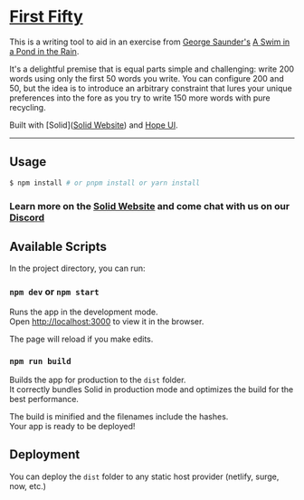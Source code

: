 # [First Fifty](https://first-fifty.vercel.app/)

This is a writing tool to aid in an exercise from [George Saunder's](https://georgesaundersbooks.com/) [A Swim in a Pond in the Rain](https://www.penguinrandomhouse.com/books/609280/a-swim-in-a-pond-in-the-rain-by-george-saunders/).

It's a delightful premise that is equal parts simple and challenging: write 200 words using only the first 50 words you write. You can configure 200 and 50, but the idea is to introduce an arbitrary constraint that lures your unique preferences into the fore as you try to write 150 more words with pure recycling.

Built with [Solid]([Solid Website](https://solidjs.com)) and [Hope UI](https://hope-ui.com/).

---

## Usage

```bash
$ npm install # or pnpm install or yarn install
```

### Learn more on the [Solid Website](https://solidjs.com) and come chat with us on our [Discord](https://discord.com/invite/solidjs)

## Available Scripts

In the project directory, you can run:

### `npm dev` or `npm start`

Runs the app in the development mode.<br>
Open [http://localhost:3000](http://localhost:3000) to view it in the browser.

The page will reload if you make edits.<br>

### `npm run build`

Builds the app for production to the `dist` folder.<br>
It correctly bundles Solid in production mode and optimizes the build for the best performance.

The build is minified and the filenames include the hashes.<br>
Your app is ready to be deployed!

## Deployment

You can deploy the `dist` folder to any static host provider (netlify, surge, now, etc.)
